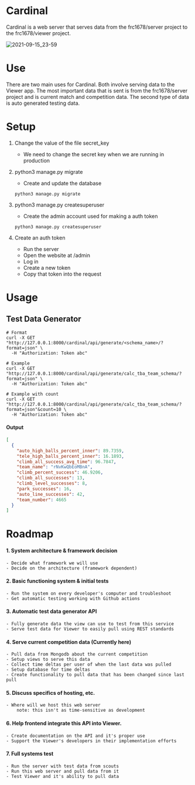 # Cardinal
Cardinal is a web server that serves data from the frc1678/server project to the frc1678/viewer project.

![2021-09-15_23-59](https://user-images.githubusercontent.com/35516367/133566395-8b683eda-ba8e-4f1d-8362-dabdbd083461.png)

# Use
There are two main uses for Cardinal. Both involve serving data to the Viewer app. The most important data that is sent is from the frc1678/server project and is current match and competition data. The second type of data is auto generated testing data.

# Setup
1. Change the value of the file secret_key
	- We need to change the secret key when we are running in production


2. python3 manage.py migrate
	- Create and update the database

	```
	python3 manage.py migrate
	```


3. python3 manage.py createsuperuser
	- Create the admin account used for making a auth token

	```
	python3 manage.py createsuperuser
	```
	

4. Create an auth token
	- Run the server
	- Open the website at /admin
	- Log in
	- Create a new token
	- Copy that token into the request
	

# Usage

## Test Data Generator
```
# Format
curl -X GET "http://127.0.0.1:8000/cardinal/api/generate/<schema_name>/?format=json" \
  -H "Authorization: Token abc"
```
```
# Example
curl -X GET "http://127.0.0.1:8000/cardinal/api/generate/calc_tba_team_schema/?format=json" \
  -H "Authorization: Token abc"
```
```
# Example with count
curl -X GET "http://127.0.0.1:8000/cardinal/api/generate/calc_tba_team_schema/?format=json"&count=10 \
  -H "Authorization: Token abc"
```

#### Output
```json
[
  {
    "auto_high_balls_percent_inner": 89.7359,
    "tele_high_balls_percent_inner": 16.1893,
    "climb_all_success_avg_time": 96.7847,
    "team_name": "rNvKwQbEoMBnA",
    "climb_percent_success": 46.9206,
    "climb_all_successes": 13,
    "climb_level_successes": 8,
    "park_successes": 16,
    "auto_line_successes": 42,
    "team_number": 4665
  }
]
```

# Roadmap
#### 1. System architecture & framework decision
	- Decide what framework we will use
	- Decide on the architecture (framework dependent)

#### 2. Basic functioning system & initial tests
	- Run the system on every developer's computer and troubleshoot
	- Get automatic testing working with Github actions

#### 3. Automatic test data generator API
	- Fully generate data the view can use to test from this service
	- Serve test data for Viewer to easily pull using REST standards

#### 4. Serve current competition data <b>(Currently here)</b>
	- Pull data from Mongodb about the current competition
	- Setup views to serve this data
	- Collect time deltas per user of when the last data was pulled
	- Setup database for time deltas
	- Create functionality to pull data that has been changed since last pull

#### 5. Discuss specifics of hosting, etc.
	- Where will we host this web server
		note: this isn't as time-sensitive as development

#### 6. Help frontend integrate this API into Viewer.
	- Create documentation on the API and it's proper use
	- Support the Viewer's developers in their implementation efforts

#### 7. Full systems test
	- Run the server with test data from scouts
	- Run this web server and pull data from it
	- Test Viewer and it's ability to pull data

